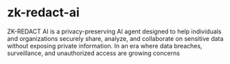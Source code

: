 # zk-redact-ai
ZK-REDACT AI is a privacy-preserving AI agent designed to help individuals and organizations securely share, analyze, and collaborate on sensitive data without exposing private information. In an era where data breaches, surveillance, and unauthorized access are growing concerns
